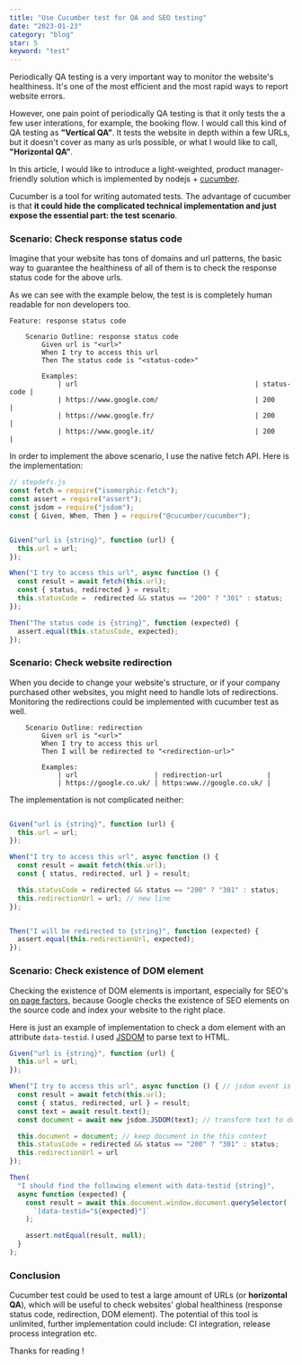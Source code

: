 ```yaml
---
title: "Use Cucumber test for QA and SEO testing"
date: "2023-01-23"
category: "blog"
star: 5
keyword: "test"
---
```


Periodically QA testing is a very important way to monitor the website's healthiness. It's one of the most efficient and the most rapid ways to report website errors.

However, one pain point of periodically QA testing is that it only tests the a few user interations, for example, the booking flow. I would call this kind of QA testing as **"Vertical QA”**. It tests the website in depth within a few URLs, but it doesn't cover as many as urls possible, or what I would like to call, **"Horizontal QA”**. 

In this article, I would like to introduce a light-weighted, product manager-friendly solution which is implemented by nodejs + [cucumber](https://cucumber.io/).

Cucumber is a tool for writing automated tests. The advantage of cucumber is that **it could hide the complicated technical implementation and just expose the essential part: the test scenario**.

### Scenario: Check response status code

Imagine that your website has tons of domains and url patterns, the basic way to guarantee the healthiness of all of them is to check the response status code for the above urls.

As we can see with the example below, the test is is completely human readable for non developers too.

```gherkin
Feature: response status code

    Scenario Outline: response status code
        Given url is "<url>"
        When I try to access this url
        Then The status code is "<status-code>"

        Examples:
            | url                                            | status-code |
            | https://www.google.com/                        | 200         |
            | https://www.google.fr/                         | 200         |
            | https://www.google.it/                         | 200         |
```

In order to implement the above scenario, I use the native fetch API. Here is the implementation:

```js
// stepdefs.js
const fetch = require("isomorphic-fetch");
const assert = require("assert");
const jsdom = require("jsdom");
const { Given, When, Then } = require("@cucumber/cucumber");


Given("url is {string}", function (url) {
  this.url = url;
});

When("I try to access this url", async function () {
  const result = await fetch(this.url);
  const { status, redirected } = result;
  this.statusCode =  redirected && status == "200" ? "301" : status;
});

Then("The status code is {string}", function (expected) {
  assert.equal(this.statusCode, expected);
});

```

### Scenario: Check website redirection

When you decide to change your website's structure, or if your company purchased other websites, you might need to handle lots of redirections. Monitoring the redirections could be implemented with cucumber test as well.

```Gherkin
    Scenario Outline: redirection
        Given url is "<url>"
        When I try to access this url
        Then I will be redirected to "<redirection-url>"

        Examples:
            | url                   | redirection-url           |
            | https://google.co.uk/ | https:www.//google.co.uk/ |
```

The implementation is not complicated neither:
```js

Given("url is {string}", function (url) {
  this.url = url;
});

When("I try to access this url", async function () {
  const result = await fetch(this.url);
  const { status, redirected, url } = result;

  this.statusCode = redirected && status == "200" ? "301" : status;
  this.redirectionUrl = url; // new line 
});


Then("I will be redirected to {string}", function (expected) {
  assert.equal(this.redirectionUrl, expected);
});

```

### Scenario: Check existence of DOM element

Checking the existence of DOM elements is important, especially for SEO's [on page factors](https://moz.com/learn/seo/on-page-factors), because Google checks the existence of SEO elements on the source code and index your website to the right place.

Here is just an example of implementation to check a dom element with an attribute `data-testid`. I used [JSDOM](https://github.com/jsdom/jsdom) to parse text to HTML.

```js
Given("url is {string}", function (url) {
  this.url = url;
});

When("I try to access this url", async function () { // jsdom event is asynchronized
  const result = await fetch(this.url);
  const { status, redirected, url } = result;
  const text = await result.text();
  const document = await new jsdom.JSDOM(text); // transform text to document

  this.document = document; // keep document in the this context
  this.statusCode = redirected && status == "200" ? "301" : status;
  this.redirectionUrl = url
});

Then(
  "I should find the following element with data-testid {string}",
  async function (expected) {
    const result = await this.document.window.document.querySelector(
      `[data-testid="${expected}"]`
    );

    assert.notEqual(result, null);
  }
);
```

### Conclusion

Cucumber test could be used to test a large amount of URLs (or **horizontal QA**), which will be useful to check websites' global healthiness (response status code, redirection, DOM element). The potential of this tool is unlimited, further implementation could include: CI integration, release process integration etc.

Thanks for reading !
